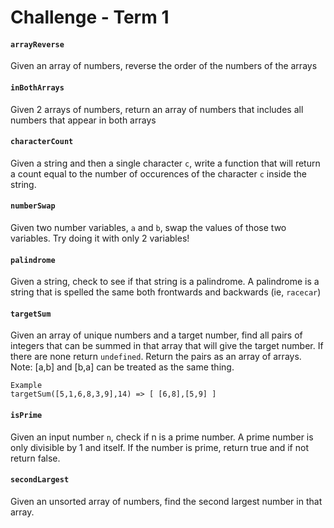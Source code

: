 # Challenge - Term 1


#### `arrayReverse`
Given an array of numbers, reverse the order of the numbers of the arrays


#### `inBothArrays`
Given 2 arrays of numbers, return an array of numbers that includes all numbers that appear in both arrays


#### `characterCount`
Given a string and then a single character `c`, write a function that will return a count equal to the number of occurences of the character `c` inside the string.


#### `numberSwap`
Given two number variables, `a` and `b`, swap the values of those two variables.  Try doing it with only 2 variables!


#### `palindrome`
Given a string, check to see if that string is a palindrome.  A palindrome is a string that is spelled the same both frontwards and backwards (ie, `racecar`)


#### `targetSum`
Given an array of unique numbers and a target number, find all pairs of integers that can be summed in that array that will give the target number.  If there are none return `undefined`.  Return the pairs as an array of arrays.  Note: [a,b] and [b,a] can be treated as the same thing.  

```
Example
targetSum([5,1,6,8,3,9],14) => [ [6,8],[5,9] ] 
```

#### `isPrime`
Given an input number `n`, check if n is a prime number.  A prime number is only divisible by 1 and itself. If the number is prime, return true and if not return false.


#### `secondLargest`
Given an unsorted array of numbers, find the second largest number in that array.  
